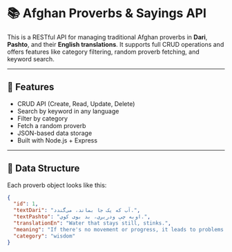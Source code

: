 # 📚 Afghan Proverbs & Sayings API

This is a RESTful API for managing traditional Afghan proverbs in **Dari**, **Pashto**, and their **English translations**. It supports full CRUD operations and offers features like category filtering, random proverb fetching, and keyword search.

---

## 🚀 Features

- CRUD API (Create, Read, Update, Delete)
- Search by keyword in any language
- Filter by category
- Fetch a random proverb
- JSON-based data storage
- Built with Node.js + Express

---

## 🧾 Data Structure

Each proverb object looks like this:

```json
{
  "id": 1,
  "textDari": "آب که یک جا بماند، می‌گندد.",
  "textPashto": "اوبه چې ودریږي، بد بوی کوي.",
  "translationEn": "Water that stays still, stinks.",
  "meaning": "If there's no movement or progress, it leads to problems.",
  "category": "wisdom"
}
```
